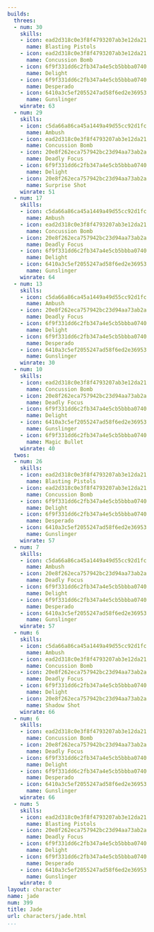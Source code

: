 ```yaml
---
builds:
  threes:
  - num: 30
    skills:
    - icon: ead2d318c0e3f8f4793207ab3e12da21
      name: Blasting Pistols
    - icon: ead2d318c0e3f8f4793207ab3e12da21
      name: Concussion Bomb
    - icon: 6f9f331dd6c2fb347a4e5cb5bbba0740
      name: Delight
    - icon: 6f9f331dd6c2fb347a4e5cb5bbba0740
      name: Desperado
    - icon: 6410a3c5ef2055247ad58f6ed2e36953
      name: Gunslinger
    winrate: 63
  - num: 29
    skills:
    - icon: c5da66a86ca45a1449a49d55cc92d1fc
      name: Ambush
    - icon: ead2d318c0e3f8f4793207ab3e12da21
      name: Concussion Bomb
    - icon: 20e8f262eca757942bc23d94aa73ab2a
      name: Deadly Focus
    - icon: 6f9f331dd6c2fb347a4e5cb5bbba0740
      name: Delight
    - icon: 20e8f262eca757942bc23d94aa73ab2a
      name: Surprise Shot
    winrate: 51
  - num: 17
    skills:
    - icon: c5da66a86ca45a1449a49d55cc92d1fc
      name: Ambush
    - icon: ead2d318c0e3f8f4793207ab3e12da21
      name: Concussion Bomb
    - icon: 20e8f262eca757942bc23d94aa73ab2a
      name: Deadly Focus
    - icon: 6f9f331dd6c2fb347a4e5cb5bbba0740
      name: Delight
    - icon: 6410a3c5ef2055247ad58f6ed2e36953
      name: Gunslinger
    winrate: 64
  - num: 13
    skills:
    - icon: c5da66a86ca45a1449a49d55cc92d1fc
      name: Ambush
    - icon: 20e8f262eca757942bc23d94aa73ab2a
      name: Deadly Focus
    - icon: 6f9f331dd6c2fb347a4e5cb5bbba0740
      name: Delight
    - icon: 6f9f331dd6c2fb347a4e5cb5bbba0740
      name: Desperado
    - icon: 6410a3c5ef2055247ad58f6ed2e36953
      name: Gunslinger
    winrate: 30
  - num: 10
    skills:
    - icon: ead2d318c0e3f8f4793207ab3e12da21
      name: Concussion Bomb
    - icon: 20e8f262eca757942bc23d94aa73ab2a
      name: Deadly Focus
    - icon: 6f9f331dd6c2fb347a4e5cb5bbba0740
      name: Delight
    - icon: 6410a3c5ef2055247ad58f6ed2e36953
      name: Gunslinger
    - icon: 6f9f331dd6c2fb347a4e5cb5bbba0740
      name: Magic Bullet
    winrate: 40
  twos:
  - num: 26
    skills:
    - icon: ead2d318c0e3f8f4793207ab3e12da21
      name: Blasting Pistols
    - icon: ead2d318c0e3f8f4793207ab3e12da21
      name: Concussion Bomb
    - icon: 6f9f331dd6c2fb347a4e5cb5bbba0740
      name: Delight
    - icon: 6f9f331dd6c2fb347a4e5cb5bbba0740
      name: Desperado
    - icon: 6410a3c5ef2055247ad58f6ed2e36953
      name: Gunslinger
    winrate: 57
  - num: 7
    skills:
    - icon: c5da66a86ca45a1449a49d55cc92d1fc
      name: Ambush
    - icon: 20e8f262eca757942bc23d94aa73ab2a
      name: Deadly Focus
    - icon: 6f9f331dd6c2fb347a4e5cb5bbba0740
      name: Delight
    - icon: 6f9f331dd6c2fb347a4e5cb5bbba0740
      name: Desperado
    - icon: 6410a3c5ef2055247ad58f6ed2e36953
      name: Gunslinger
    winrate: 57
  - num: 6
    skills:
    - icon: c5da66a86ca45a1449a49d55cc92d1fc
      name: Ambush
    - icon: ead2d318c0e3f8f4793207ab3e12da21
      name: Concussion Bomb
    - icon: 20e8f262eca757942bc23d94aa73ab2a
      name: Deadly Focus
    - icon: 6f9f331dd6c2fb347a4e5cb5bbba0740
      name: Delight
    - icon: 20e8f262eca757942bc23d94aa73ab2a
      name: Shadow Shot
    winrate: 66
  - num: 6
    skills:
    - icon: ead2d318c0e3f8f4793207ab3e12da21
      name: Concussion Bomb
    - icon: 20e8f262eca757942bc23d94aa73ab2a
      name: Deadly Focus
    - icon: 6f9f331dd6c2fb347a4e5cb5bbba0740
      name: Delight
    - icon: 6f9f331dd6c2fb347a4e5cb5bbba0740
      name: Desperado
    - icon: 6410a3c5ef2055247ad58f6ed2e36953
      name: Gunslinger
    winrate: 66
  - num: 5
    skills:
    - icon: ead2d318c0e3f8f4793207ab3e12da21
      name: Blasting Pistols
    - icon: 20e8f262eca757942bc23d94aa73ab2a
      name: Deadly Focus
    - icon: 6f9f331dd6c2fb347a4e5cb5bbba0740
      name: Delight
    - icon: 6f9f331dd6c2fb347a4e5cb5bbba0740
      name: Desperado
    - icon: 6410a3c5ef2055247ad58f6ed2e36953
      name: Gunslinger
    winrate: 0
layout: character
name: jade
num: 399
title: Jade
url: characters/jade.html
...
```

